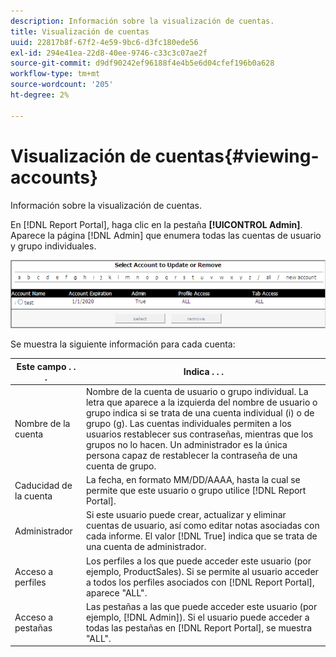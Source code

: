 ```yaml
---
description: Información sobre la visualización de cuentas.
title: Visualización de cuentas
uuid: 22817b8f-67f2-4e59-9bc6-d3fc180ede56
exl-id: 294e41ea-22d8-40ee-9746-c33c3c07ae2f
source-git-commit: d9df90242ef96188f4e4b5e6d04cfef196b0a628
workflow-type: tm+mt
source-wordcount: '205'
ht-degree: 2%

---
```


# Visualización de cuentas{#viewing-accounts}

Información sobre la visualización de cuentas.

En [!DNL Report Portal], haga clic en la pestaña **[!UICONTROL Admin]**. Aparece la página [!DNL Admin] que enumera todas las cuentas de usuario y grupo individuales.

![](assets/report_admintag.png)

Se muestra la siguiente información para cada cuenta:

| Este campo . . . | Indica . . . |
|---|---|
| Nombre de la cuenta | Nombre de la cuenta de usuario o grupo individual. La letra que aparece a la izquierda del nombre de usuario o grupo indica si se trata de una cuenta individual (i) o de grupo (g). Las cuentas individuales permiten a los usuarios restablecer sus contraseñas, mientras que los grupos no lo hacen. Un administrador es la única persona capaz de restablecer la contraseña de una cuenta de grupo. |
| Caducidad de la cuenta | La fecha, en formato MM/DD/AAAA, hasta la cual se permite que este usuario o grupo utilice [!DNL Report Portal]. |
| Administrador | Si este usuario puede crear, actualizar y eliminar cuentas de usuario, así como editar notas asociadas con cada informe. El valor [!DNL True] indica que se trata de una cuenta de administrador. |
| Acceso a perfiles | Los perfiles a los que puede acceder este usuario (por ejemplo, ProductSales). Si se permite al usuario acceder a todos los perfiles asociados con [!DNL Report Portal], aparece &quot;ALL&quot;. |
| Acceso a pestañas | Las pestañas a las que puede acceder este usuario (por ejemplo, [!DNL Admin]). Si el usuario puede acceder a todas las pestañas en [!DNL Report Portal], se muestra &quot;ALL&quot;. |
